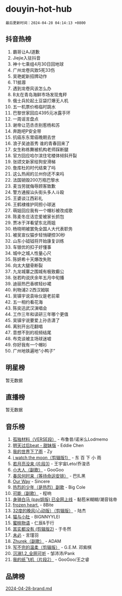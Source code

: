# douyin-hot-hub

`最后更新时间：2024-04-28 04:14:13 +0800`

## 抖音热榜

1. 霸哥让AJ道歉
1. Jiejie入驻抖音
1. 神十七乘组4月30日回地球
1. 广州龙卷风致5死33伤
1. 吴艳妮新招牌动作
1. T1抵蓉
1. 遇到龙卷风该怎么办
1. B太在青岛海鲜市场发现鬼秤
1. 俄士兵抡起土豆袋打爆无人机
1. 五一机票价格临时跳水
1. 巴黎世家回应4395元冰露手环
1. 一周谣言盘点
1. 谢帝让范丞丞别惹杨和苏
1. 奔跑吧P安全带
1. 抗癌东东胃癌晚期去世
1. 浪子吴迪首秀 谁的青春回来了
1. 女生称练舞被机构老师踩断腿
1. 官方回应哈尔滨住宅楼体倾斜开裂
1. 张颂文新家给狗安滑梯
1. 詹库杜的时代结束了吗
1. 这么热闹的兰州你还不来吗
1. 法国销毁200万瓶巴黎水
1. 麦当劳就侮辱顾客致歉
1. 警方通报汕头街头多人斗殴
1. 王婆谈江西彩礼
1. 王鹤棣维护同担小球迷
1. 萌娃回应我有一个帽衫被改成歌
1. 陈麦冬庄洁恋爱被家长抓包
1. 贾冰于洋看望东北雨姐
1. 杨晓明被罢免全国人大代表职务
1. 被吴宣仪猫步轻悄硬控30秒
1. 山东小钺钺将开始康复训练
1. 车银优的扣子好懂事
1. 城中之城人性量心尺
1. 陈妍希十天爆改失败
1. 向太大腿骨断裂
1. 九龙城寨之围城有极致癫公
1. 张若昀说庆余年五月中旬播
1. 迪丽热巴香槟轻纱裙
1. 利物浦2:2西汉姆联
1. 吴镇宇说袁咏仪是老前辈
1. 五一相约看花海
1. 陈奕迅武汉演唱会
1. 工作三年和读研三年哪个更值
1. 吴镇宇说要爱上孙丞潇了
1. 离别开出花翻唱
1. 意想不到的视频结尾
1. 布克谈被主场球迷嘘
1. 你好我有一个帽衫
1. 广州地铁遍地“小鸭子”

## 明星榜

暂无数据

## 直播榜

暂无数据

## 音乐榜

1. [孤独材料（VERSE段）](https://sf3-cdn-tos.douyinstatic.com/obj/tos-cn-ve-2774/ocX7glDNHYlwFeYrGQfBZoThtvPWy8tCCEBGKQ) - 布鲁昔/诺米么Lodmemo
1. [明天过后beat - 甜妹版](https://sf5-hl-cdn-tos.douyinstatic.com/obj/tos-cn-ve-2774/osMLYeeoMm04CZyaI91XUDF8OzLRLgePKALGHI) - Eddie Chen
1. [我的世界下了雨](https://sf3-cdn-tos.douyinstatic.com/obj/tos-cn-ve-2774/o85sBiwXIByH9bWIMAEEOoiQ1o1m9Afn15BspE) - Zy
1. [i watch the moon（剪辑版1）](https://sf6-cdn-tos.douyinstatic.com/obj/tos-cn-ve-2774/o0I9mSChzHZANMJIEBfkCQzzg6N5WAcVtqft9P) - 东 百 下 小 雨
1. [若月亮没来 (片段3)](https://sf6-cdn-tos.douyinstatic.com/obj/tos-cn-ve-2774/okfyEUsGW1B1ovJi5JiN9IjvAT2lMwA054GoEB) - 王宇宙Leto/乔浚丞
1. [小大人（副歌）](https://sf3-cdn-tos.douyinstatic.com/obj/tos-cn-ve-2774/oIhaDwehWhLFsVIG7QIICLLazDNGJAGg5geeb4) - GooGoo
1. [春风何时来（等待命运安排）](https://sf5-hl-cdn-tos.douyinstatic.com/obj/tos-cn-ve-2774/oICBNbD3gelMfB4WgiD1KI2jQtXZE2FgHLwtsl) - 巴扎黑
1. [Our Way](https://sf5-hl-cdn-tos.douyinstatic.com/obj/tos-cn-ve-2774/o8tPEkQgQNCe0DPeFwZzYrbqLlnzBBrYidWkEZ) - Sincere
1. [热烈的少年（是热烈）副歌](https://sf5-hl-cdn-tos.douyinstatic.com/obj/tos-cn-ve-2774/owVNI0CLDAUMtSz6TEYvfFBFL4UDFFhLfgK8fa) - Big Cole
1. [可能（副歌）](https://sf5-hl-cdn-tos.douyinstatic.com/obj/tos-cn-ve-2774/cde1731888894259b333569393c2fb51) - 程响
1. [身骑白马 (pay姐版) 已全网上线](https://sf3-cdn-tos.douyinstatic.com/obj/tos-cn-ve-2774/oQLO5ZgLsFkaDhdIIveF2zUCgfweY0gWaH4AQG) - 黏苞米糊糊/潮音铭帝
1. [frozen heart.](https://sf3-cdn-tos.douyinstatic.com/obj/tos-cn-ve-2774/oIIWJfyjIACZA9zQMtnJ6hQQhFC4vhCupoRBsO) - 8Bite
1. [32度的晚风(心动版）（剪辑版）](https://sf5-hl-cdn-tos.douyinstatic.com/obj/tos-cn-ve-2774/owNyabsyWdzUulxhoJfK8IBXgp0UMQAHpvGh2B) - 陆杰
1. [猫与小肚](https://sf5-hl-cdn-tos.douyinstatic.com/obj/tos-cn-ve-2774/osZeoClMECgK8DYl6VebABgbchEtPYQjZEnRtd) - BIGNNYYLEI
1. [蜜桃物语](https://sf5-hl-cdn-tos.douyinstatic.com/obj/tos-cn-ve-2774/oIhOSCZtIACtYU4XQkngiW9kCBfVD1Fz9IYeqL) - 仁辰&于行
1. [其实都没有 (剪辑版2)](https://sf3-cdn-tos.douyinstatic.com/obj/tos-cn-ve-2774/oEBNQenHZtBhxYjGgUDQk0BCHTigQafgFlbQ7k) - 于冬然
1. [未必](https://sf3-cdn-tos.douyinstatic.com/obj/tos-cn-ve-2774/ogntQMFnKQDZUgTCYuJgfLEtleYZZFxBQqhhFB) - 言瑾羽
1. [Zhurek（副歌）](https://sf3-cdn-tos.douyinstatic.com/obj/tos-cn-ve-2774/ooQm8FBZQDlf0btEYgVpCcSCQfrdJGBEKZYBGS) - ADAM
1. [写不完的温柔（剪辑版）](https://sf5-hl-cdn-tos.douyinstatic.com/obj/tos-cn-ve-2774/oYBzzZQJ233GfwkemJJffAIWgeIYrjZfWhHTcG) - G.E.M. 邓紫棋
1. [沉溺1.2_全网可听](https://sf3-cdn-tos.douyinstatic.com/obj/tos-cn-ve-2774/ok2QoiBqsWAX9McZmWiI9gAB0EzwD4Xj6yfmtH) - 邹沛沛/Pank
1. [我的纸飞机（片段2）](https://sf5-hl-cdn-tos.douyinstatic.com/obj/tos-cn-ve-2774/oM2ZrKcg2CD5AeRB2gkeXOFB1IxAGJdZPazYHf) - GooGoo/王之睿

## 品牌榜

[2024-04-28-brand.md](2024-04-28-brand.md)

